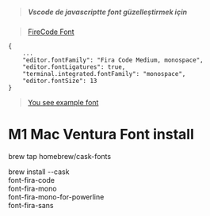 >##### Vscode de javascriptte font güzelleştirmek için

> [FireCode Font](https://fonts.google.com/specimen/Fira+Code)

>
    {
        ...
        "editor.fontFamily": "Fira Code Medium, monospace",
        "editor.fontLigatures": true,
        "terminal.integrated.fontFamily": "monospace",
        "editor.fontSize": 13
    }

> [You see example font](https://sec-halit.github.io/custom-vscode-config)


# M1 Mac Ventura Font install

>

brew tap homebrew/cask-fonts

brew install --cask \
  font-fira-code \
  font-fira-mono \
  font-fira-mono-for-powerline \
  font-fira-sans
  
>
